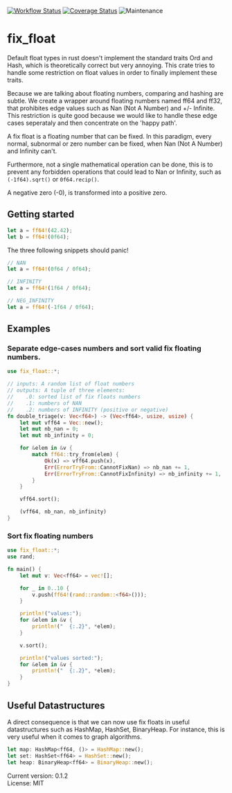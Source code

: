 [![Workflow Status](https://github.com/FauconFan/fix_float/actions/workflows/main.yml/badge.svg)](https://github.com/FauconFan/fix_float/actions?query=workflow%3A%22main%22)
[![Coverage Status](https://coveralls.io/repos/github/FauconFan/fix_float/badge.svg?branch=master)](https://coveralls.io/github/FauconFan/fix_float?branch=master)
![Maintenance](https://img.shields.io/badge/maintenance-experimental-blue.svg)

# fix_float

Default float types in rust doesn't implement the standard traits Ord and Hash, which is theoretically correct but very annoying. This crate tries to handle some restriction on float values in order to finally implement these traits.

Because we are talking about floating numbers, comparing and hashing are subtle. We create a wrapper around floating numbers named ff64 and ff32, that prohibites edge values such as Nan (Not A Number) and +/- Infinite. This restriction is quite good because we would like to handle these edge cases seperataly and then concentrate on the 'happy path'.

A fix float is a floating number that can be fixed. In this paradigm, every normal, subnormal or zero number can be fixed, when Nan (Not A Number) and Infinity can't.

Furthermore, not a single mathematical operation can be done, this is to prevent any forbidden operations that could lead to Nan or Infinity, such as `(-1f64).sqrt()` or `0f64.recip()`.

A negative zero (-0), is transformed into a positive zero.

## Getting started

```rust
let a = ff64!(42.42);
let b = ff64!(0f64);
```

The three following snippets should panic!
```rust
// NAN
let a = ff64!(0f64 / 0f64);
```

```rust
// INFINITY
let a = ff64!(1f64 / 0f64);
```

```rust
// NEG_INFINITY
let a = ff64!(-1f64 / 0f64);
```

## Examples

### Separate edge-cases numbers and sort valid fix floating numbers.

```rust
use fix_float::*;

// inputs: A random list of float numbers
// outputs: A tuple of three elements:
//    .0: sorted list of fix floats numbers
//    .1: numbers of NAN
//    .2: numbers of INFINITY (positive or negative)
fn double_triage(v: Vec<f64>) -> (Vec<ff64>, usize, usize) {
	let mut vff64 = Vec::new();
	let mut nb_nan = 0;
	let mut nb_infinity = 0;

	for &elem in &v {
		match ff64::try_from(elem) {
			Ok(x) => vff64.push(x),
			Err(ErrorTryFrom::CannotFixNan) => nb_nan += 1,
			Err(ErrorTryFrom::CannotFixInfinity) => nb_infinity += 1,
		}
	}

	vff64.sort();

	(vff64, nb_nan, nb_infinity)
}

```

### Sort fix floating numbers
```rust
use fix_float::*;
use rand;

fn main() {
	let mut v: Vec<ff64> = vec![];

	for _ in 0..10 {
		v.push(ff64!(rand::random::<f64>()));
	}

	println!("values:");
	for &elem in &v {
		println!("  {:.2}", *elem);
	}

	v.sort();

	println!("values sorted:");
	for &elem in &v {
		println!("  {:.2}", *elem);
	}
}
```

## Useful Datastructures

A direct consequence is that we can now use fix floats in useful datastructures such as HashMap, HashSet, BinaryHeap. For instance, this is very useful when it comes to graph algorithms.

```rust
let map: HashMap<ff64, ()> = HashMap::new();
let set: HashSet<ff64> = HashSet::new();
let heap: BinaryHeap<ff64> = BinaryHeap::new();
```

Current version: 0.1.2  
License: MIT
